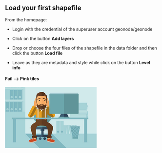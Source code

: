 ## Load your first shapefile

From the homepage:

- Login with the credential of the superuser account geonode/geonode

- Click on the button **Add layers**

- Drop or choose the four files of the shapefile in the data folder and then click the button **Load file**

- Leave as they are metadata and style while click on the button **Level info**

#### Fail --> Pink tiles

![why](css/img/why.png)
